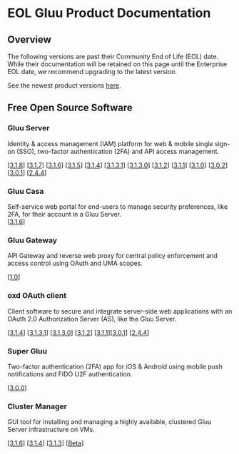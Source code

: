 # EOL Gluu Product Documentation

## Overview

The following versions are past their Community End of Life (EOL) date. While their documentation will be retained on this page until the Enterprise EOL date, we recommend upgrading to the latest version.

See the newest product versions [here](./index.md).

## Free Open Source Software

### Gluu Server 
Identity & access management (IAM) platform for web & mobile single sign-on (SSO), two-factor authentication (2FA) and API access management. 

 [[3.1.8](./gluu-server/3.1.8)] [[3.1.7](./gluu-server/3.1.7)] [[3.1.6](./gluu-server/3.1.6)]  [[3.1.5](../gluu-server/3.1.5)] [[3.1.4](../gluu-server/3.1.4)] [[3.1.3.1](../gluu-server/3.1.3.1)] [[3.1.3.0](../gluu-server/3.1.3)] [[3.1.2](../gluu-server/3.1.2)] [[3.1.1](../gluu-server/3.1.1)] [[3.1.0](../gluu-server/3.1.0)] [[3.0.2](../ce/3.0.2)] [[3.0.1](../ce/3.0.1)] [[2.4.4](../ce/2.4.4)]

### Gluu Casa
Self-service web portal for end-users to manage security preferences, like 2FA, for their account in a Gluu Server.  
[[3.1.6](./casa/3.1.6)]

### Gluu Gateway       
API Gateway and reverse web proxy for central policy enforcement and access control using OAuth and UMA scopes.

 [[1.0](../gg/1.0)]
 
### oxd OAuth client
Client software to secure and integrate server-side web applications with an OAuth 2.0 Authorization Server (AS), like the Gluu Server.

[[3.1.4](../oxd/3.1.4)] [[3.1.3.1](../oxd/3.1.3.1)] [[3.1.3.0](../oxd/3.1.3)] [[3.1.2](../oxd/3.1.2)] [[3.1.1](../oxd/3.1.1)][[3.0.1](../oxd/3.0.1)]  [[2.4.4](../oxd/2.4.4)]

### Super Gluu 
Two-factor authentication (2FA) app for iOS & Android using mobile push notifications and FIDO U2F authentication.

[[3.0.0](../supergluu/3.0.0)]


### Cluster Manager 
GUI tool for installing and managing a highly available, clustered Gluu Server infrastructure on VMs.  

 [[3.1.6](./cm/3.1.6)] [[3.1.4](../cm/3.1.4)] [[3.1.3](../cm/3.1.3)] [[Beta](../cm/beta)]
